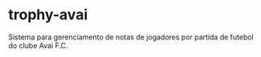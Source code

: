 # trophy-avai

Sistema para gerenciamento de notas de jogadores por partida de futebol do clube Avai F.C.